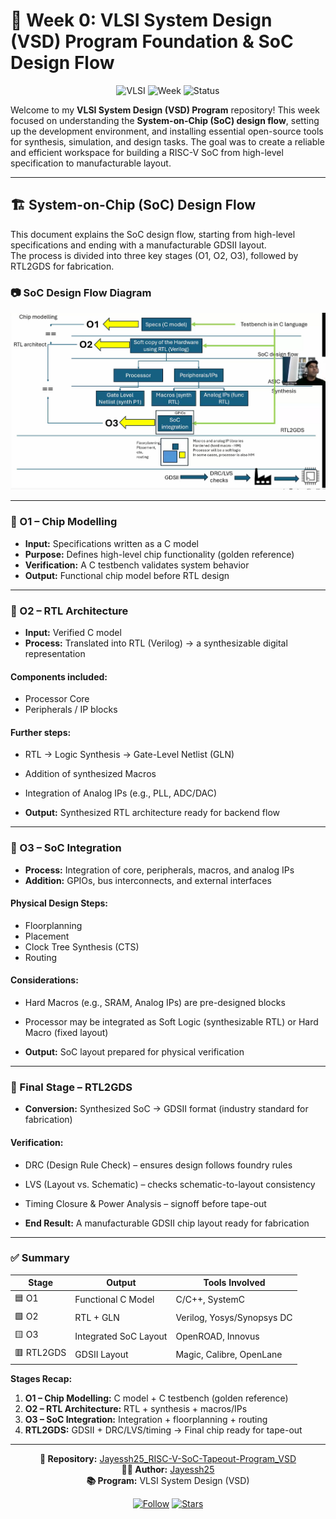 # 🚀 Week 0: VLSI System Design (VSD) Program Foundation & SoC Design Flow

<div align="center">

![VLSI](https://img.shields.io/badge/VLSI-System%20Design-blue?style=for-the-badge&logo=chip)
![Week](https://img.shields.io/badge/Week-0-orange?style=for-the-badge)
![Status](https://img.shields.io/badge/Status-Complete-success?style=for-the-badge)

</div>

Welcome to my **VLSI System Design (VSD) Program** repository! This week focused on understanding the **System-on-Chip (SoC) design flow**, setting up the development environment, and installing essential open-source tools for synthesis, simulation, and design tasks. The goal was to create a reliable and efficient workspace for building a RISC-V SoC from high-level specification to manufacturable layout.

---

## 🏗️ System-on-Chip (SoC) Design Flow

This document explains the SoC design flow, starting from high-level specifications and ending with a manufacturable GDSII layout.  
The process is divided into three key stages (O1, O2, O3), followed by RTL2GDS for fabrication.

### 📷 SoC Design Flow Diagram

<p align="center">
  <img src="https://github.com/Jayessh25/Jayessh25_RISC-V-SoC-Tapeout-Program_VSD/blob/main/Week0/SOC%20Design%20flow.png" width="800"/>
</p>

---

### 🔹 O1 – Chip Modelling

- **Input:** Specifications written as a C model  
- **Purpose:** Defines high-level chip functionality (golden reference)  
- **Verification:** A C testbench validates system behavior  
- **Output:** Functional chip model before RTL design  

---

### 🔹 O2 – RTL Architecture

- **Input:** Verified C model  
- **Process:** Translated into RTL (Verilog) → a synthesizable digital representation  

#### Components included:
- Processor Core  
- Peripherals / IP blocks  

#### Further steps:
- RTL → Logic Synthesis → Gate-Level Netlist (GLN)  
- Addition of synthesized Macros  
- Integration of Analog IPs (e.g., PLL, ADC/DAC)  

- **Output:** Synthesized RTL architecture ready for backend flow  

---

### 🔹 O3 – SoC Integration

- **Process:** Integration of core, peripherals, macros, and analog IPs  
- **Addition:** GPIOs, bus interconnects, and external interfaces  

#### Physical Design Steps:
- Floorplanning  
- Placement  
- Clock Tree Synthesis (CTS)  
- Routing  

#### Considerations:
- Hard Macros (e.g., SRAM, Analog IPs) are pre-designed blocks  
- Processor may be integrated as Soft Logic (synthesizable RTL) or Hard Macro (fixed layout)  

- **Output:** SoC layout prepared for physical verification  

---

### 🔹 Final Stage – RTL2GDS

- **Conversion:** Synthesized SoC → GDSII format (industry standard for fabrication)  

#### Verification:
- DRC (Design Rule Check) – ensures design follows foundry rules  
- LVS (Layout vs. Schematic) – checks schematic-to-layout consistency  
- Timing Closure & Power Analysis – signoff before tape-out  

- **End Result:** A manufacturable GDSII chip layout ready for fabrication  

---

### ✅ Summary

| Stage      | Output                              | Tools Involved                |
|------------|------------------------------------|-------------------------------|
| 🟦 O1      | Functional C Model                  | C/C++, SystemC               |
| 🟩 O2      | RTL + GLN                           | Verilog, Yosys/Synopsys DC   |
| 🟨 O3      | Integrated SoC Layout               | OpenROAD, Innovus             |
| 🟥 RTL2GDS | GDSII Layout                        | Magic, Calibre, OpenLane      |

**Stages Recap:**

1. **O1 – Chip Modelling:** C model + C testbench (golden reference)  
2. **O2 – RTL Architecture:** RTL + synthesis + macros/IPs  
3. **O3 – SoC Integration:** Integration + floorplanning + routing  
4. **RTL2GDS:** GDSII + DRC/LVS/timing → Final chip ready for tape-out  

---

<div align="center">

**📂 Repository:** [Jayessh25_RISC-V-SoC-Tapeout-Program_VSD](https://github.com/Jayessh25/Jayessh25_RISC-V-SoC-Tapeout-Program_VSD)  
**👨‍💻 Author:** [Jayessh25](https://github.com/Jayessh25)  
**📚 Program:** VLSI System Design (VSD)

[![Follow](https://img.shields.io/github/followers/Jayessh25?style=social)](https://github.com/Jayessh25)
[![Stars](https://img.shields.io/github/stars/Jayessh25/Jayessh25_RISC-V-SoC-Tapeout-Program_VSD?style=social)](https://github.com/Jayessh25/Jayessh25_RISC-V-SoC-Tapeout-Program_VSD)

</div>
